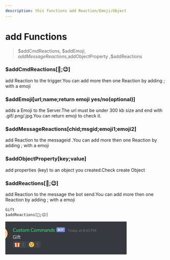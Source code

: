 ```yaml
---
description: this functions add Reaction/Emoji/Object
---
```


# add Functions

> $addCmdReactions, $addEmoji, $addMessageReactions ,$addObjectProperty ,$addReactions

### $addCmdReactions\[🎁;😉\]

add Reaction to the trigger.You can add more then one Reaction by adding   ;  with a emoji

### $addEmoji\[url;name;return emoji yes/no\(optional\)\]

adds a Emoji to the Server.The url must be under 300 kb size and end with .gif/.png/.jpg.You can return emoji to check it.

### $addMessageReactions\[chid;msgid;emoji1;emoji2\]

add Reaction to the messageid .You can add more then one Reaction by adding   ;  with a emoji

### $addObjectProperty\[key;value\]

add properties \(key\) to an object you created.Check create Object  


### $addReactions\[🎁;😉\]

add Reaction to the message the bot send.You can add more then one Reaction by adding   ;  with a emoji

```text
Gift
$addReactions[🎁;😉]
```

![add Reaction Command](../.gitbook/assets/image%20%2829%29.png)

